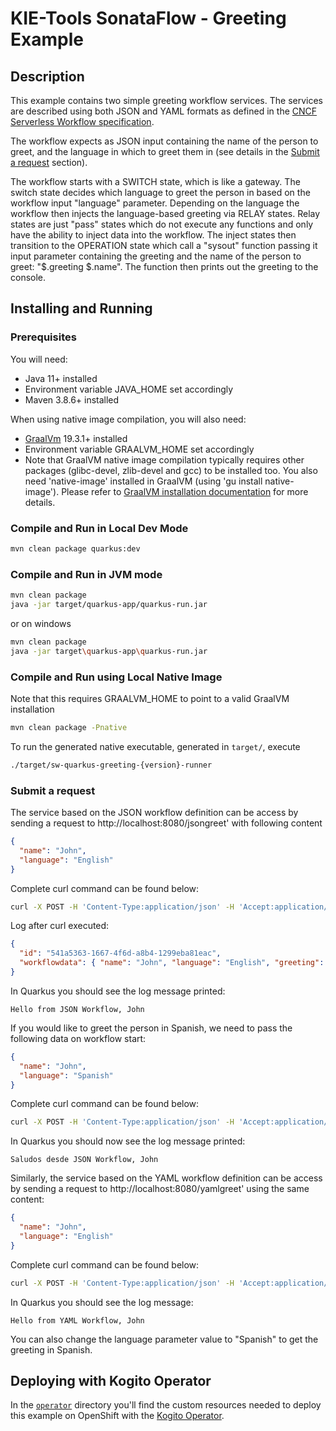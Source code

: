 <!--
   Licensed to the Apache Software Foundation (ASF) under one
   or more contributor license agreements.  See the NOTICE file
   distributed with this work for additional information
   regarding copyright ownership.  The ASF licenses this file
   to you under the Apache License, Version 2.0 (the
   "License"); you may not use this file except in compliance
   with the License.  You may obtain a copy of the License at
     http://www.apache.org/licenses/LICENSE-2.0
   Unless required by applicable law or agreed to in writing,
   software distributed under the License is distributed on an
   "AS IS" BASIS, WITHOUT WARRANTIES OR CONDITIONS OF ANY
   KIND, either express or implied.  See the License for the
   specific language governing permissions and limitations
   under the License.
-->

# KIE-Tools SonataFlow - Greeting Example

## Description

This example contains two simple greeting workflow services.
The services are described using both JSON and YAML formats as defined in the
[CNCF Serverless Workflow specification](https://github.com/cncf/wg-serverless/tree/main/workflow/spec).

The workflow expects as JSON input containing the name of the person to greet, and the language in
which to greet them in
(see details in the [Submit a request](#Submit-a-request) section).

The workflow starts with a SWITCH state, which is like a gateway. The switch state
decides which language to greet the person in based on the workflow input "language" parameter.
Depending on the language the workflow then injects the language-based greeting via RELAY states.
Relay states are just "pass" states which do not execute any functions and only have the ability
to inject data into the workflow.
The inject states then transition to the OPERATION state which call a "sysout" function passing it
input parameter containing the greeting and the name of the person to greet: "$.greeting $.name".
The function then prints out the greeting to the console.

## Installing and Running

### Prerequisites

You will need:

- Java 11+ installed
- Environment variable JAVA_HOME set accordingly
- Maven 3.8.6+ installed

When using native image compilation, you will also need:

- [GraalVm](https://www.graalvm.org/downloads/) 19.3.1+ installed
- Environment variable GRAALVM_HOME set accordingly
- Note that GraalVM native image compilation typically requires other packages (glibc-devel, zlib-devel and gcc) to be installed too. You also need 'native-image' installed in GraalVM (using 'gu install native-image'). Please refer to [GraalVM installation documentation](https://www.graalvm.org/docs/reference-manual/aot-compilation/#prerequisites) for more details.

### Compile and Run in Local Dev Mode

```sh
mvn clean package quarkus:dev
```

### Compile and Run in JVM mode

```sh
mvn clean package
java -jar target/quarkus-app/quarkus-run.jar
```

or on windows

```sh
mvn clean package
java -jar target\quarkus-app\quarkus-run.jar
```

### Compile and Run using Local Native Image

Note that this requires GRAALVM_HOME to point to a valid GraalVM installation

```sh
mvn clean package -Pnative
```

To run the generated native executable, generated in `target/`, execute

```sh
./target/sw-quarkus-greeting-{version}-runner
```

### Submit a request

The service based on the JSON workflow definition can be access by sending a request to http://localhost:8080/jsongreet'
with following content

```json
{
  "name": "John",
  "language": "English"
}
```

Complete curl command can be found below:

```sh
curl -X POST -H 'Content-Type:application/json' -H 'Accept:application/json' -d '{"name": "John", "language": "English"}' http://localhost:8080/jsongreet
```

Log after curl executed:

```json
{
  "id": "541a5363-1667-4f6d-a8b4-1299eba81eac",
  "workflowdata": { "name": "John", "language": "English", "greeting": "Hello from JSON Workflow, " }
}
```

In Quarkus you should see the log message printed:

```text
Hello from JSON Workflow, John
```

If you would like to greet the person in Spanish, we need to pass the following data on workflow start:

```json
{
  "name": "John",
  "language": "Spanish"
}
```

Complete curl command can be found below:

```sh
curl -X POST -H 'Content-Type:application/json' -H 'Accept:application/json' -d '{"name": "John", "language": "Spanish"}' http://localhost:8080/jsongreet
```

In Quarkus you should now see the log message printed:

```text
Saludos desde JSON Workflow, John
```

Similarly, the service based on the YAML workflow definition can be access by sending a request to http://localhost:8080/yamlgreet'
using the same content:

```json
{
  "name": "John",
  "language": "English"
}
```

Complete curl command can be found below:

```sh
curl -X POST -H 'Content-Type:application/json' -H 'Accept:application/json' -d '{"name": "John", "language": "English"}' http://localhost:8080/yamlgreet
```

In Quarkus you should see the log message:

```text
Hello from YAML Workflow, John
```

You can also change the language parameter value to "Spanish" to get the greeting in Spanish.

## Deploying with Kogito Operator

In the [`operator`](operator) directory you'll find the custom resources needed to deploy this example on OpenShift with the [Kogito Operator](https://docs.jboss.org/kogito/release/latest/html_single/#chap_kogito-deploying-on-openshift).
